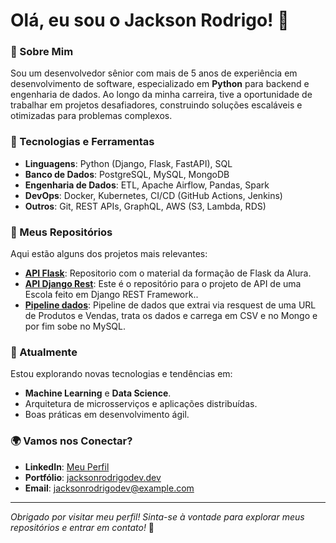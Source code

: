 # Olá, eu sou o Jackson Rodrigo! 👋

### 🚀 Sobre Mim
Sou um desenvolvedor sênior com mais de 5 anos de experiência em desenvolvimento de software, especializado em **Python** para backend e engenharia de dados. Ao longo da minha carreira, tive a oportunidade de trabalhar em projetos desafiadores, construindo soluções escaláveis e otimizadas para problemas complexos.

### 🧰 Tecnologias e Ferramentas
- **Linguagens**: Python (Django, Flask, FastAPI), SQL
- **Banco de Dados**: PostgreSQL, MySQL, MongoDB
- **Engenharia de Dados**: ETL, Apache Airflow, Pandas, Spark
- **DevOps**: Docker, Kubernetes, CI/CD (GitHub Actions, Jenkins)
- **Outros**: Git, REST APIs, GraphQL, AWS (S3, Lambda, RDS)

### 📁 Meus Repositórios
Aqui estão alguns dos projetos mais relevantes:
- **[API Flask](https://github.com/jacksonrodrigodev/curso-flask)**: Repositorio com o material da formação de Flask da Alura.
- **[API Django Rest](https://github.com/jacksonrodrigodev/django-rest-alura)**: Este é o repositório para o projeto de API de uma Escola feito em Django REST Framework..
- **[Pipeline dados](https://github.com/jacksonrodrigodev/pipeline-python-mongo-mysql)**: Pipeline de dados que extrai via resquest de uma URL de Produtos e Vendas, trata os dados e carrega em CSV e no Mongo e por fim sobe no MySQL.

### 🌱 Atualmente
Estou explorando novas tecnologias e tendências em:
- **Machine Learning** e **Data Science**.
- Arquitetura de microsserviços e aplicações distribuídas.
- Boas práticas em desenvolvimento ágil.

### 🌍 Vamos nos Conectar?
- **LinkedIn**: [Meu Perfil](https://www.linkedin.com/in/jackson-rodrigo-bb7539a6)
- **Portfólio**: [jacksonrodrigodev.dev](https://jacksonrodrigodev.dev)
- **Email**: [jacksonrodrigodev@example.com](mailto:jacksonrodrigodev@example.com)

---

*Obrigado por visitar meu perfil! Sinta-se à vontade para explorar meus repositórios e entrar em contato!* 🚀

<!--# Olá, eu sou o Jackson Rodrigo! 👋

### 🚀 Sobre Mim
Sou um desenvolvedor sênior com mais de 5 anos de experiência em desenvolvimento de software, especializado em **Python** para backend e engenharia de dados. Ao longo da minha carreira, tive a oportunidade de trabalhar em projetos desafiadores, construindo soluções escaláveis e otimizadas para problemas complexos.

### 🧰 Tecnologias e Ferramentas
- **Linguagens**: Python (Django, Flask, FastAPI), SQL
- **Banco de Dados**: PostgreSQL, MySQL, MongoDB
- **Engenharia de Dados**: ETL, Apache Airflow, Pandas, Spark
- **DevOps**: Docker, Kubernetes, CI/CD (GitHub Actions, Jenkins)
- **Outros**: Git, REST APIs, GraphQL, AWS (S3, Lambda, RDS)

### 📁 Meus Repositórios
Aqui estão alguns dos projetos mais relevantes:
- **[Projeto 1](#)**: Descrição do projeto 1.
- **[Projeto 2](#)**: Descrição do projeto 2.
- **[Projeto 3](#)**: Descrição do projeto 3.

### 🌱 Atualmente
Estou explorando novas tecnologias e tendências em:
- **Machine Learning** e **Data Science**.
- Arquitetura de microsserviços e aplicações distribuídas.
- Boas práticas em desenvolvimento ágil.

### 🌍 Vamos nos Conectar?
- **LinkedIn**: [Meu Perfil](https://www.linkedin.com/in/jacksonrodrigodev)
- **Portfólio**: [jacksonrodrigodev.dev](https://jacksonrodrigodev.dev)
- **Email**: [jacksonrodrigodev@example.com](mailto:jacksonrodrigodev@example.com)

---

*Obrigado por visitar meu perfil! Sinta-se à vontade para explorar meus repositórios e entrar em contato!* 🚀
**jacksonrodrigodev/jacksonrodrigodev** is a ✨ _special_ ✨ repository because its `README.md` (this file) appears on your GitHub profile.

Here are some ideas to get you started:

- 🔭 I’m currently working on ...
- 🌱 I’m currently learning ...
- 👯 I’m looking to collaborate on ...
- 🤔 I’m looking for help with ...
- 💬 Ask me about ...
- 📫 How to reach me: ...
- 😄 Pronouns: ...
- ⚡ Fun fact: ...
-->
